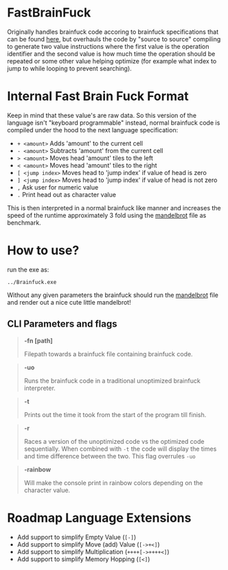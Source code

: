 # FastBrainFuck
Originally handles brainfuck code accoring to brainfuck specifications that can be found [here](https://github.com/brain-lang/brainfuck/blob/master/brainfuck.md), but overhauls the code by "source to source" compiling to generate two value instructions where the first value is the operation identifier and the second value is how much time the operation should be repeated or some other value helping optimize (for example what index to jump to while looping to prevent searching). 

# Internal Fast Brain Fuck Format

Keep in mind that these value's are raw data. So this version of the language isn't "keyboard programmable" instead, normal brainfuck code is compiled under the hood to the next language specification:
- `+ <amount>` Adds 'amount' to the current cell 
- `- <amount>` Subtracts 'amount' from the current cell
- `> <amount>` Moves head 'amount' tiles to the left
- `< <amount>` Moves head 'amount' tiles to the right 
- `[ <jump index>` Moves head to 'jump index' if value of head is zero
- `] <jump index>` Moves head to 'jump index' if value of head is not zero
- `,` Ask user for numeric value
- `.` Print head out as character value

This is then interpreted in a normal brainfuck like manner and increases the speed of the runtime approximately 3 fold using the [mandelbrot](https://github.com/erikdubbelboer/brainfuck-jit/blob/master/mandelbrot.bf) file as benchmark.

# How to use?
run the exe as:
```
../Brainfuck.exe
```

Without any given parameters the brainfuck should run the [mandelbrot](https://github.com/erikdubbelboer/brainfuck-jit/blob/master/mandelbrot.bf) file and render out a nice cute little mandelbrot!

## CLI Parameters and flags
> **-fn [path]**
> 
> Filepath towards a brainfuck file containing brainfuck code.

> **-uo**
>
> Runs the brainfuck code in a traditional unoptimized brainfuck interpreter.

> **-t**
>
> Prints out the time it took from the start of the program till finish.

> **-r**
>
> Races a version of the unoptimized code vs the optimized code sequentially. When combined with `-t` the code will display the times and time difference between the two.
> This flag overrules `-uo`

> **-rainbow**
>
> Will make the console print in rainbow colors depending on the character value.


# Roadmap Language Extensions
- Add support to simplify Empty Value (`[-]`) 
- Add support to simplify Move (add) Value (`[->+<]`)
- Add support to simplify Multiplication (`++++[->++++<]`)
- Add support to simplify Memory Hopping (`[<]`)
